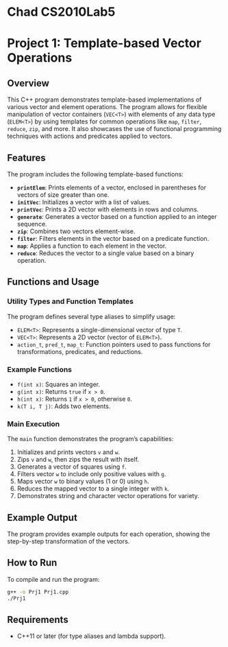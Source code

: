 #  Chad CS2010Lab5

# Project 1: Template-based Vector Operations

## Overview
This C++ program demonstrates template-based implementations of various vector and element operations. The program allows for flexible manipulation of vector containers (`VEC<T>`) with elements of any data type (`ELEM<T>`) by using templates for common operations like `map`, `filter`, `reduce`, `zip`, and more. It also showcases the use of functional programming techniques with actions and predicates applied to vectors.

## Features
The program includes the following template-based functions:

- **`printElem`**: Prints elements of a vector, enclosed in parentheses for vectors of size greater than one.
- **`initVec`**: Initializes a vector with a list of values.
- **`printVec`**: Prints a 2D vector with elements in rows and columns.
- **`generate`**: Generates a vector based on a function applied to an integer sequence.
- **`zip`**: Combines two vectors element-wise.
- **`filter`**: Filters elements in the vector based on a predicate function.
- **`map`**: Applies a function to each element in the vector.
- **`reduce`**: Reduces the vector to a single value based on a binary operation.

## Functions and Usage

### Utility Types and Function Templates
The program defines several type aliases to simplify usage:

- `ELEM<T>`: Represents a single-dimensional vector of type `T`.
- `VEC<T>`: Represents a 2D vector (vector of `ELEM<T>`).
- `action_t`, `pred_t`, `map_t`: Function pointers used to pass functions for transformations, predicates, and reductions.

### Example Functions
- `f(int x)`: Squares an integer.
- `g(int x)`: Returns `true` if `x > 0`.
- `h(int x)`: Returns `1` if `x > 0`, otherwise `0`.
- `k(T i, T j)`: Adds two elements.

### Main Execution
The `main` function demonstrates the program’s capabilities:
1. Initializes and prints vectors `v` and `w`.
2. Zips `v` and `w`, then zips the result with itself.
3. Generates a vector of squares using `f`.
4. Filters vector `w` to include only positive values with `g`.
5. Maps vector `w` to binary values (1 or 0) using `h`.
6. Reduces the mapped vector to a single integer with `k`.
7. Demonstrates string and character vector operations for variety.

## Example Output
The program provides example outputs for each operation, showing the step-by-step transformation of the vectors.

## How to Run
To compile and run the program:
```bash
g++ -o Prj1 Prj1.cpp
./Prj1
```

## Requirements
- C++11 or later (for type aliases and lambda support).
